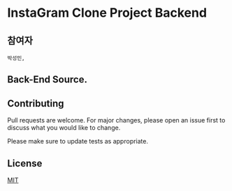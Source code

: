 # InstaGram Clone Project Backend

## 참여자
```
박성민,
```

## Back-End Source.





## Contributing
Pull requests are welcome. For major changes, please open an issue first to discuss what you would like to change.

Please make sure to update tests as appropriate.

## License
[MIT](https://choosealicense.com/licenses/mit/)